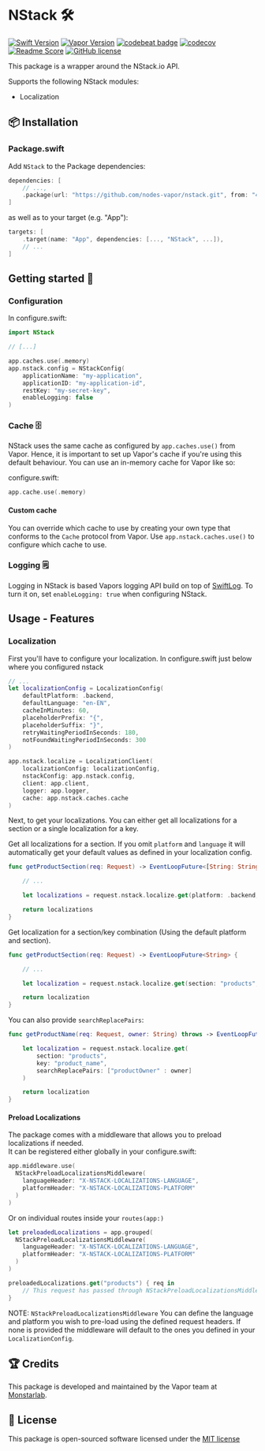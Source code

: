 # NStack 🛠
[![Swift Version](https://img.shields.io/badge/Swift-5.3-brightgreen.svg)](http://swift.org)
[![Vapor Version](https://img.shields.io/badge/Vapor-4-30B6FC.svg)](http://vapor.codes)
[![codebeat badge](https://codebeat.co/badges/f324d1a5-28e1-433e-b71c-a2d2d33bb3ec)](https://codebeat.co/projects/github-com-nodes-vapor-nstack-master)
[![codecov](https://codecov.io/gh/nodes-vapor/nstack/branch/master/graph/badge.svg)](https://codecov.io/gh/nodes-vapor/nstack)
[![Readme Score](http://readme-score-api.herokuapp.com/score.svg?url=https://github.com/nodes-vapor/nstack)](http://clayallsopp.github.io/readme-score?url=https://github.com/nodes-vapor/nstack)
[![GitHub license](https://img.shields.io/badge/license-MIT-blue.svg)](https://raw.githubusercontent.com/nodes-vapor/nstack/master/LICENSE)

This package is a wrapper around the NStack.io API.

Supports the following NStack modules:

- Localization

## 📦 Installation

### Package.swift

Add `NStack` to the Package dependencies:

```swift
dependencies: [
    // ...,
    .package(url: "https://github.com/nodes-vapor/nstack.git", from: "4.0.0")
]
```

as well as to your target (e.g. "App"):

```swift
targets: [
    .target(name: "App", dependencies: [..., "NStack", ...]),
    // ...
]
```

## Getting started 🚀

### Configuration

In configure.swift:
```swift
import NStack

// [...]

app.caches.use(.memory)
app.nstack.config = NStackConfig(
    applicationName: "my-application",
    applicationID: "my-application-id",
    restKey: "my-secret-key",
    enableLogging: false
)
```

### Cache 🗄

NStack uses the same cache as configured by `app.caches.use()` from Vapor. 
Hence, it is important to set up Vapor's cache if you're using this default behaviour. 
You can use an in-memory cache for Vapor like so:

configure.swift:
```swift
app.cache.use(.memory)
```
#### Custom cache
You can override which cache to use by creating your own type that conforms to the `Cache` protocol from Vapor. 
Use `app.nstack.caches.use()` to configure which cache to use.

### Logging 🗒

Logging in NStack is based Vapors logging API build on top of [SwiftLog](https://github.com/apple/swift-log). 
To turn it on, set `enableLogging: true` when configuring NStack.

## Usage - Features

### Localization
First you'll have to configure your localization. In configure.swift just below where you configured nstack
```swift
// ...
let localizationConfig = LocalizationConfig(
    defaultPlatform: .backend,
    defaultLanguage: "en-EN",
    cacheInMinutes: 60,
    placeholderPrefix: "{",
    placeholderSuffix: "}",
    retryWaitingPeriodInSeconds: 180,
    notFoundWaitingPeriodInSeconds: 300
)

app.nstack.localize = LocalizationClient(
    localizationConfig: localizationConfig,
    nstackConfig: app.nstack.config,
    client: app.client,
    logger: app.logger,
    cache: app.nstack.caches.cache
)
```

Next, to get your localizations. You can either get all localizations for a section or a single localization for a key. 

Get all localizations for a section. If you omit `platform` and `language` it will automatically get your default values as defined in your localization config.
```swift
func getProductSection(req: Request) -> EventLoopFuture<[String: String]> {

    // ...

    let localizations = request.nstack.localize.get(platform: .backend, language: "en-EN", section: "products")

    return localizations
}
```

Get localization for a section/key combination (Using the default platform and section). 
```swift
func getProductSection(req: Request) -> EventLoopFuture<String> {

    // ...

    let localization = request.nstack.localize.get(section: "products", key: "product_name")

    return localization
}
```

You can also provide `searchReplacePairs`:
```swift
func getProductName(req: Request, owner: String) throws -> EventLoopFuture<String> {

    let localization = request.nstack.localize.get(
        section: "products", 
        key: "product_name",
        searchReplacePairs: ["productOwner" : owner]
    )

    return localization
}
```

#### Preload Localizations
The package comes with a middleware that allows you to preload localizations if needed.  
It can be registered either globally in your configure.swift:
```swift
app.middleware.use(
  NStackPreloadLocalizationsMiddleware(
    languageHeader: "X-NSTACK-LOCALIZATIONS-LANGUAGE",
    platformHeader: "X-NSTACK-LOCALIZATIONS-PLATFORM"
  )
)
```
Or on individual routes inside your `routes(app:)`
```swift
let preloadedLocalizations = app.grouped(
  NStackPreloadLocalizationsMiddleware(
    languageHeader: "X-NSTACK-LOCALIZATIONS-LANGUAGE",
    platformHeader: "X-NSTACK-LOCALIZATIONS-PLATFORM"
  )
)

preloadedLocalizations.get("products") { req in
    // This request has passed through NStackPreloadLocalizationsMiddleware.
}
```
NOTE:  `NStackPreloadLocalizationsMiddleware` You can define the language and platform you wish to pre-load using the defined request headers. 
If none is provided the middleware will default to the ones you defined in your `LocalizationConfig`.

## 🏆 Credits

This package is developed and maintained by the Vapor team at [Monstarlab](https://monstar-lab.com/global/).

## 📄 License

This package is open-sourced software licensed under the [MIT license](http://opensource.org/licenses/MIT)
